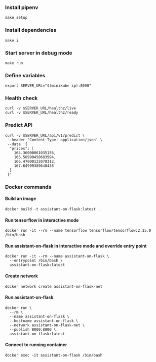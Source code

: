 ### Install pipenv
```shell
make setup
```
### Install dependencies
```shell
make i
```
### Start server in debug mode
```shell
make run
```
### Define variables
```shell
export SERVER_URL="$(minikube ip):8000"
```
### Health check
```shell
curl -v $SERVER_URL/healthz/live
curl -v $SERVER_URL/healthz/ready
```
### Predict API
```shell
curl -v $SERVER_URL/api/v1/predict \
 --header 'Content-Type: application/json' \
 --data '{
  "prices": [
    164.36000061035156,
    166.50999450683594,
    166.47000122070312,
    167.64999389648438
  ]
 }'
```
### Docker commands
#### Build an image
```shell
docker build -t assistant-on-flask:latest .
```
#### Run tensorflow in interactive mode
```shell
docker run -it --rm --name tensorflow tensorflow/tensorflow:2.15.0 /bin/bash
```
#### Run assistant-on-flask in interactive mode and override entry point
```shell
docker run -it --rm --name assistant-on-flask \
  --entrypoint /bin/bash \
  assistant-on-flask:latest
```
#### Create network
```shell
docker network create assistant-on-flask-net
```
#### Run assistant-on-flask
```shell
docker run \
  --rm \
  --name assistant-on-flask \
  --hostname assistant-on-flask \
  --network assistant-on-flask-net \
  --publish 8000:8000 \
  assistant-on-flask:latest
```
#### Connect to running container 
```shell
docker exec -it assistant-on-flask /bin/bash
```
